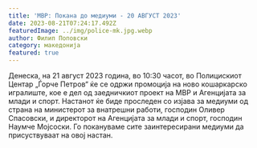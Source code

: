 ```yaml
---
title: 'МВР: Покана до медиуми - 20 АВГУСТ 2023'
date: 2023-08-21T07:24:17.492Z
featuredImage: ../img/police-mk.jpg.webp
author: Филип Поповски
category: македонија
featured: true
---
```

Денеска, на 21 август 2023 година, во 10:30 часот, во Полицискиот Центар „Ѓорче Петров“ ќе се одржи промоција на ново кошаркарско игралиште, кое е дел од заедничкиот проект на МВР и Агенцијата за млади и спорт. Настанот ќе биде проследен со изјава за медиуми од страна на министерот за внатрешни работи, господин Оливер Спасовски, и директорот на Агенцијата за млади и спорт, господин Наумче Мојсоски. Го покануваме сите заинтересирани медиуми да присуствуваат на овој настан.
